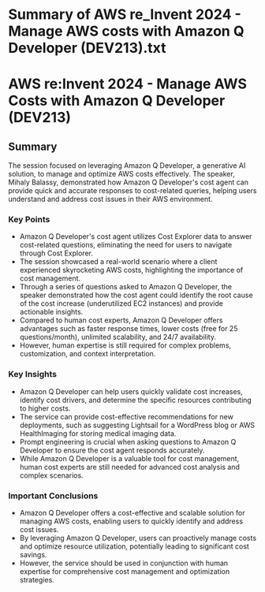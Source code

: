# Summary of AWS re_Invent 2024 - Manage AWS costs with Amazon Q Developer (DEV213).txt

# AWS re:Invent 2024 - Manage AWS Costs with Amazon Q Developer (DEV213)

## Summary

The session focused on leveraging Amazon Q Developer, a generative AI solution, to manage and optimize AWS costs effectively. The speaker, Mihaly Balassy, demonstrated how Amazon Q Developer's cost agent can provide quick and accurate responses to cost-related queries, helping users understand and address cost issues in their AWS environment.

### Key Points

- Amazon Q Developer's cost agent utilizes Cost Explorer data to answer cost-related questions, eliminating the need for users to navigate through Cost Explorer.
- The session showcased a real-world scenario where a client experienced skyrocketing AWS costs, highlighting the importance of cost management.
- Through a series of questions asked to Amazon Q Developer, the speaker demonstrated how the cost agent could identify the root cause of the cost increase (underutilized EC2 instances) and provide actionable insights.
- Compared to human cost experts, Amazon Q Developer offers advantages such as faster response times, lower costs (free for 25 questions/month), unlimited scalability, and 24/7 availability.
- However, human expertise is still required for complex problems, customization, and context interpretation.

### Key Insights

- Amazon Q Developer can help users quickly validate cost increases, identify cost drivers, and determine the specific resources contributing to higher costs.
- The service can provide cost-effective recommendations for new deployments, such as suggesting Lightsail for a WordPress blog or AWS HealthImaging for storing medical imaging data.
- Prompt engineering is crucial when asking questions to Amazon Q Developer to ensure the cost agent responds accurately.
- While Amazon Q Developer is a valuable tool for cost management, human cost experts are still needed for advanced cost analysis and complex scenarios.

### Important Conclusions

- Amazon Q Developer offers a cost-effective and scalable solution for managing AWS costs, enabling users to quickly identify and address cost issues.
- By leveraging Amazon Q Developer, users can proactively manage costs and optimize resource utilization, potentially leading to significant cost savings.
- However, the service should be used in conjunction with human expertise for comprehensive cost management and optimization strategies.